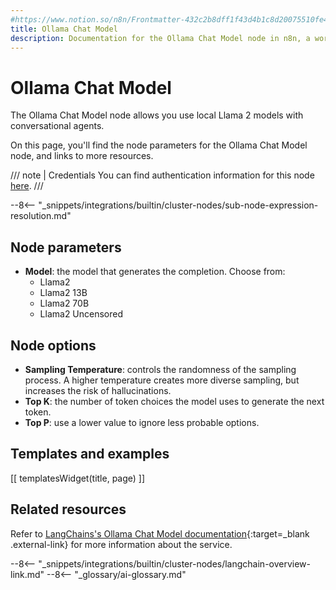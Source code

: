 ```yaml
---
#https://www.notion.so/n8n/Frontmatter-432c2b8dff1f43d4b1c8d20075510fe4
title: Ollama Chat Model
description: Documentation for the Ollama Chat Model node in n8n, a workflow automation platform. Includes details of operations and configuration, and links to examples and credentials information.
---
```


# Ollama Chat Model

The Ollama Chat Model node allows you use local Llama 2 models with conversational agents.

On this page, you'll find the node parameters for the Ollama Chat Model node, and links to more resources.

/// note | Credentials
You can find authentication information for this node [here](/integrations/builtin/credentials/ollama/).
///

--8<-- "_snippets/integrations/builtin/cluster-nodes/sub-node-expression-resolution.md"

## Node parameters

* **Model**: the model that generates the completion. Choose from:
	* Llama2
	* Llama2 13B
	* Llama2 70B
	* Llama2 Uncensored

## Node options

* **Sampling Temperature**: controls the randomness of the sampling process. A higher temperature creates more diverse sampling, but increases the risk of hallucinations.
* **Top K**: the number of token choices the model uses to generate the next token.
* **Top P**: use a lower value to ignore less probable options. 

## Templates and examples

<!-- see https://www.notion.so/n8n/Pull-in-templates-for-the-integrations-pages-37c716837b804d30a33b47475f6e3780 -->
[[ templatesWidget(title, page) ]]

## Related resources

Refer to [LangChains's Ollama Chat Model documentation](https://js.langchain.com/docs/modules/model_io/models/chat/integrations/ollama){:target=_blank .external-link} for more information about the service.

--8<-- "_snippets/integrations/builtin/cluster-nodes/langchain-overview-link.md"
--8<-- "_glossary/ai-glossary.md"
